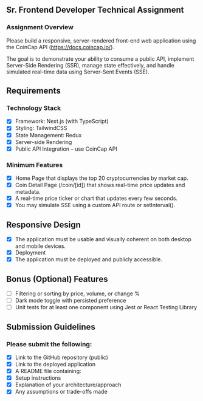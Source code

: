 ## Sr. Frontend Developer Technical Assignment

### Assignment Overview

Please build a responsive, server-rendered front-end web application using the CoinCap API (https://docs.coincap.io/).

The goal is to demonstrate your ability to consume a public API, implement Server-Side Rendering (SSR), manage state effectively, and handle simulated real-time data using Server-Sent Events (SSE).

## Requirements

### Technology Stack

- [x] Framework: Next.js (with TypeScript)
- [x] Styling: TailwindCSS
- [x] State Management: Redux
- [x] Server-side Rendering
- [x] Public API Integration – use CoinCap API

### Minimum Features

- [x] Home Page that displays the top 20 cryptocurrencies by market cap.
- [x] Coin Detail Page (/coin/[id]) that shows real-time price updates and metadata.
- [x] A real-time price ticker or chart that updates every few seconds.
- [x] You may simulate SSE using a custom API route or setInterval().

## Responsive Design

- [x] The application must be usable and visually coherent on both desktop and mobile devices.
- [x] Deployment
- [x] The application must be deployed and publicly accessible.

## Bonus (Optional) Features

- [ ] Filtering or sorting by price, volume, or change %
- [ ] Dark mode toggle with persisted preference
- [ ] Unit tests for at least one component using Jest or React Testing Library

## Submission Guidelines

### Please submit the following:

- [x] Link to the GitHub repository (public)
- [x] Link to the deployed application
- [x] A README file containing:
- [x] Setup instructions
- [x] Explanation of your architecture/approach
- [x] Any assumptions or trade-offs made
